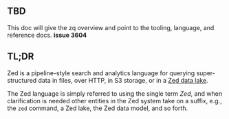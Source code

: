 ## TBD

This doc will give the zq overview and point to the tooling, language,
and reference docs.  **issue 3604**

## TL;DR

Zed is a pipeline-style search and analytics language for querying
super-structured data in files, over HTTP, in S3 storage, or in a
[Zed data lake](../zed/README.md).

The Zed language is simply referred to using the single term _Zed_,
and when clarification is needed other entities in the Zed system
take on a suffix, e.g., the `zed` command, a Zed lake, the Zed data model,
and so forth.
